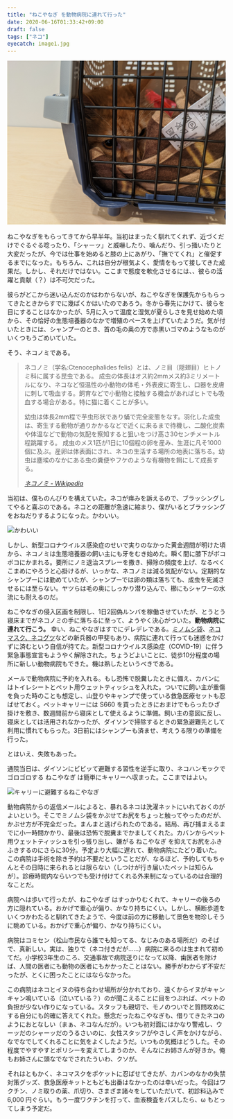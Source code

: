 ```yaml
---
title: "ねこやなぎ を動物病院に連れて行った"
date: 2020-06-16T01:33:42+09:00
draft: false
tags: ["ネコ"]
eyecatch: image1.jpg
---
```

![動物病院にドナドナされるねこやなぎ](image1.jpg)

ねこやなぎをもらってきてから早半年。当初はまったく馴れてくれず、近づくだけでぐるぐる唸ったり、「シャーッ」と威嚇したり、噛んだり、引っ掻いたりと大変だったが、今では仕事を始めると膝の上にあがり、「撫でてくれ」と催促するまでになった。もちろん、これは自分が根気よく、愛情をもって接してきた成果だ。しかし、それだけではない。ここまで態度を軟化させるには、、彼らの活躍と貢献（？）は不可欠だった。

彼らがどこから迷い込んだのかはわからないが、ねこやなぎを保護先からもらってきたときからすでに幾ばくかはいたのであろう。冬から春先にかけて、彼らを目にすることはなかったが、5月に入って温度と湿気が夏らしさを見せ始めた頃から、その恰好の生態培養器のなかで増殖のペースを上げていたようだ。気が付いたときには、シャンプーのとき、首の毛の奥の方で赤黒いゴマのようなものがいくつもうごめいていた。

そう、ネコノミである。

>	ネコノミ（学名:Ctenocephalides felis）とは、ノミ目（隠翅目）ヒトノミ科に属する昆虫である。 成虫の体長はオス約2mmメス約3ミリメートルになり、ネコなど恒温性の小動物の体毛・外表皮に寄生し、口器を皮膚に刺して吸血する。飼育などで小動物と接触する機会があればヒトでも吸血する場合がある。特に猫に着くことが多い。  
>	
>	幼虫は体長2mm程で芋虫形状であり蛹で完全変態をなす。羽化した成虫は、寄生する動物が通りかかるなどで近くに来るまで待機し、二酸化炭素や体温などで動物の気配を察知すると狙いをつけ髙さ30センチメートル程跳躍する。 成虫のメス1匹が1日に10個程の卵を産み、生涯に凡そ1000個に及ぶ。産卵は体表面にされ、ネコの生活する場所の地表に落ちる。幼虫は塵埃のなかにある虫の糞便やフケのような有機物を餌にして成長する。  
>	
>	<footer><cite><a href='https://ja.wikipedia.org/wiki/%E3%83%8D%E3%82%B3%E3%83%8E%E3%83%9F'>ネコノミ - Wikipedia</a></cite></footer>

当初は、僕ものんびりを構えていた。ネコが痒みを訴えるので、ブラッシングしてやると喜ぶのである。ネコとの距離が急速に縮まり、僕がいるとブラッシングをおねだりするようになった。かわいい。

![かわいい](image3.jpg)

しかし、新型コロナウイルス感染症のせいで実りのなかった黄金週間が明けた頃から、ネコノミは生態培養器の飼い主にも牙をむき始めた。瞬く間に膝下がボコボコにかまれる。要所にノミ退治スプレーを撒き、掃除の頻度を上げ、なるべくこまめにやろうと心掛けるが、いっかな、ネコノミは減る気配がない。定期的なシャンプーには勤めていたが、シャンプーでは卵の類は落ちても、成虫を死滅させるには至らない。ヤツらは毛の奥にしっかり潜り込んで、櫛にもシャワーの水流にも耐えるのだ。

ねこやなぎの侵入区画を制限し、1日2回偽ルンバを稼働させていたが、とうとう寝床までがネコノミの手に落ちるに至って、ようやく決心がついた。**動物病院に連れて行こう。** 幸い、ねこやなぎはすでにデレデレである。[ミノムシ袋](https://blog.daruyanagi.jp/entry/2020/05/19/1724/)、[ネコマスク、ネコグツ](https://blog.daruyanagi.jp/entry/2020/06/03/1937/)などの新兵器の甲斐もあり、病院に連れて行っても迷惑をかけずに済むという自信が持てた。新型コロナウイルス感染症（COVID-19）に伴う緊急事態宣言もようやく解除された。ちょうどよいことに、徒歩10分程度の場所に新しい動物病院もできた。機は熟したというべきである。

メールで動物病院に予約を入れる。もし恐怖で脱糞したときに備え、カバンにはトイレシートとペット用ウェットティッシュを入れた。ついでに飼い主が重傷を負った時のことも想定し、山登りやキャンプで使っている救急医療セットも忍ばせておく。ペットキャリーには S660 を買ったときにおまけでもらったひざ掛けを敷き、数週間前から寝床として使えるように準備。飼い主の意図に反し、寝床としては活用されなかったが、ダイソンで掃除するときの緊急避難先として利用に慣れてもらった。3日前にはシャンプーも済ませ、考えうる限りの準備を行った。

とはいえ、失敗もあった。

通院当日は、ダイソンにビビッて避難する習性を逆手に取り、ネコハンモックでゴロゴロする ねこやなぎ は簡単にキャリーへ収まった。ここまではよい。

![キャリーに避難するねこやなぎ](image2.jpg)

動物病院からの返信メールによると、暴れるネコは洗濯ネットにいれておくのがよいという。そこでミノムシ袋をかぶせてお尻をちょっと触ってやったのだが、かぶせ方が不完全だった。まんまと逃げられたのである。結局、再び捕まえるまでに小一時間かかり、最後は恐怖で脱糞までかましてくれた。カバンからペット用ウェットティッシュを引っ張り出し、嫌がる ねこやなぎ を抑えてお尻をふきふきするのにさらに30分。予定より大幅に遅れて、動物病院にたどり着いた。この病院は手術を除き予約は不要だということだが、なるほど、予約してもちゃんとその日時に来られるとは限らない（しつけが行き届いたペットは知らんが）。診療時間内ならいつでも受け付けてくれる外来制になっているのは合理的なことだ。

病院へは歩いて行ったが、ねこやなぎ はすっかりむくれて、キャリーの後ろの方に隠れている。おかげで重心が偏り、かなり持ちにくい。しかし、横断歩道をいくつかわたると馴れてきたようで、今度は前の方に移動して景色を物珍しそうに眺めている。おかげで重心が偏り、かなり持ちにくい。

病院はコミセン（松山市民なら誰でも知ってる、なじみのある場所だ）のそばで、真新しい。実は、独りで（ネコ付きだが……）病院に来るのは生まれて初めてだ。小学校3年生のころ、交通事故で病院送りになって以降、歯医者を除けば、人間の医者にも動物の医者にもかかったことはない。勝手がわからず不安だったが、とくに困ったことにはならなかった。

この病院はネコとイヌの待ち合わせ場所が分かれており、遠くからイヌがキャンキャン鳴いている（泣いている？）のが聞こえることに目をつぶれば、ペットの負担が少ない作りになっている。スタッフも親切で、モノのついでと質問攻めにする自分にも的確に答えてくれた。懸念だったねこやなぎも、借りてきたネコのようにおとなしい（まぁ、ネコなんだが）。いつも初対面にはかなり警戒し、ウーッだのシャーッだのうるさいのに、女性スタッフがやさしく声をかけながら、なでなでしてくれることに気をよくしたようだ。いつもの気概はどうした。その程度でやすやすとポリシーを変えてしまうのか、そんなにお姉さんが好きか。俺もお姉さんに頭なでなでされたういわ、クソが。

それはともかく、ネコマスクをポケットに忍ばせてきたが、カバンのなかの失禁対策グッズ、救急医療キットともども出番はなかったのは幸いだった。今回はワクチン、ノミ取りの薬、爪切り、さまざま諸々をしていただいて、初診料込みで 6,000 円ぐらい。もう一度ワクチンを打って、血液検査をパスしたら、ω もとってしまう予定だ。